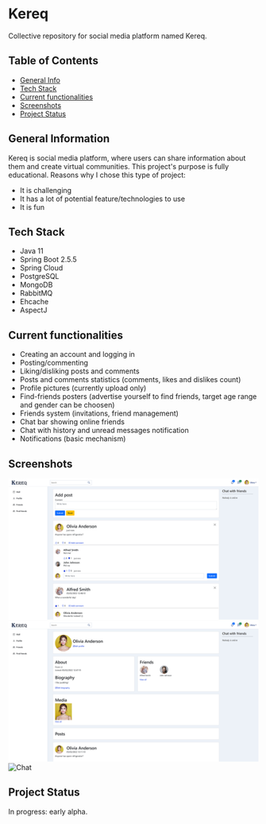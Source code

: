 # Kereq
Collective repository for social media platform named Kereq.

## Table of Contents
* [General Info](#general-information)
* [Tech Stack](#tech-stack)
* [Current functionalities](#current-functionalities)
* [Screenshots](#screenshots)
* [Project Status](#project-status)

## General Information
Kereq is social media platform, where users can share information about them and create virtual communities.
This project's purpose is fully educational. Reasons why I chose this type of project:
- It is challenging
- It has a lot of potential feature/technologies to use
- It is fun

## Tech Stack
- Java 11
- Spring Boot 2.5.5
- Spring Cloud
- PostgreSQL
- MongoDB
- RabbitMQ
- Ehcache
- AspectJ

## Current functionalities
- Creating an account and logging in
- Posting/commenting
- Liking/disliking posts and comments
- Posts and comments statistics (comments, likes and dislikes count)
- Profile pictures (currently upload only)
- Find-friends posters (advertise yourself to find friends, target age range and gender can be choosen)
- Friends system (invitations, friend management)
- Chat bar showing online friends
- Chat with history and unread messages notification
- Notifications (basic mechanism)

## Screenshots
![Wall](./screenshoots/wall.jpg)
![Profile](./screenshoots/profile.jpg)
![Chat](./screenshots/chat.jpg)

## Project Status
In progress: early alpha.
